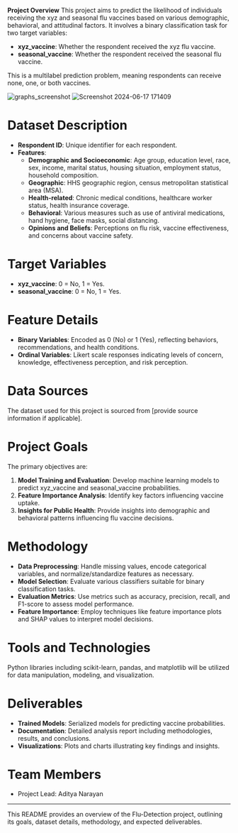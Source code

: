 **Project Overview**
This project aims to predict the likelihood of individuals receiving the xyz and seasonal flu vaccines based on various demographic, behavioral, and attitudinal factors. It involves a binary classification task for two target variables:
- **xyz_vaccine**: Whether the respondent received the xyz flu vaccine.
- **seasonal_vaccine**: Whether the respondent received the seasonal flu vaccine.

This is a multilabel prediction problem, meaning respondents can receive none, one, or both vaccines.

![graphs_screenshot](https://github.com/ADI-NARAYAN27/Aditya_Narayan_DataHack/assets/113357004/cdf202b2-78ef-4f95-ac27-57fb49c21c74)
![Screenshot 2024-06-17 171409](https://github.com/ADI-NARAYAN27/Aditya_Narayan_DataHack/assets/113357004/fa5b8158-43e8-4ab0-ab29-42c71e0504be)

# Dataset Description
- **Respondent ID**: Unique identifier for each respondent.
- **Features**:
  - **Demographic and Socioeconomic**: Age group, education level, race, sex, income, marital status, housing situation, employment status, household composition.
  - **Geographic**: HHS geographic region, census metropolitan statistical area (MSA).
  - **Health-related**: Chronic medical conditions, healthcare worker status, health insurance coverage.
  - **Behavioral**: Various measures such as use of antiviral medications, hand hygiene, face masks, social distancing.
  - **Opinions and Beliefs**: Perceptions on flu risk, vaccine effectiveness, and concerns about vaccine safety.
  
# Target Variables
- **xyz_vaccine**: 0 = No, 1 = Yes.
- **seasonal_vaccine**: 0 = No, 1 = Yes.

# Feature Details
- **Binary Variables**: Encoded as 0 (No) or 1 (Yes), reflecting behaviors, recommendations, and health conditions.
- **Ordinal Variables**: Likert scale responses indicating levels of concern, knowledge, effectiveness perception, and risk perception.

# Data Sources
The dataset used for this project is sourced from [provide source information if applicable].

# Project Goals
The primary objectives are:
1. **Model Training and Evaluation**: Develop machine learning models to predict xyz_vaccine and seasonal_vaccine probabilities.
2. **Feature Importance Analysis**: Identify key factors influencing vaccine uptake.
3. **Insights for Public Health**: Provide insights into demographic and behavioral patterns influencing flu vaccine decisions.

# Methodology
- **Data Preprocessing**: Handle missing values, encode categorical variables, and normalize/standardize features as necessary.
- **Model Selection**: Evaluate various classifiers suitable for binary classification tasks.
- **Evaluation Metrics**: Use metrics such as accuracy, precision, recall, and F1-score to assess model performance.
- **Feature Importance**: Employ techniques like feature importance plots and SHAP values to interpret model decisions.

# Tools and Technologies
Python libraries including scikit-learn, pandas, and matplotlib will be utilized for data manipulation, modeling, and visualization.

# Deliverables
- **Trained Models**: Serialized models for predicting vaccine probabilities.
- **Documentation**: Detailed analysis report including methodologies, results, and conclusions.
- **Visualizations**: Plots and charts illustrating key findings and insights.

# Team Members
- Project Lead: Aditya Narayan
  
---
This README provides an overview of the Flu-Detection project, outlining its goals, dataset details, methodology, and expected deliverables.
